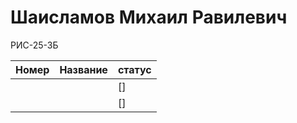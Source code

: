 # Шаисламов Михаил Равилевич #
 
РИС-25-3Б

| Номер | Название | статус |
| ------------- | ------------- | --------- |
|   |   | [] |
|   |   | [] |
